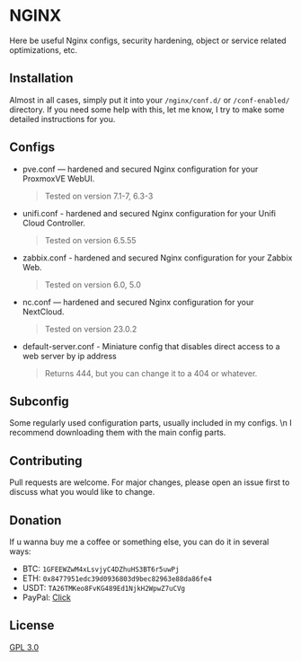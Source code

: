 # NGINX

Here be useful Nginx configs, security hardening, object or service related optimizations, etc.

## Installation

Almost in all cases, simply put it into your `/nginx/conf.d/` or `/conf-enabled/` directory.
If you need some help with this, let me know, I try to make some detailed instructions for you.

## Configs
  - pve.conf — hardened and secured Nginx configuration for your ProxmoxVE WebUI.
    > Tested on version 7.1-7, 6.3-3
  - unifi.conf - hardened and secured Nginx configuration for your Unifi Cloud Controller.
    > Tested on version 6.5.55
  - zabbix.conf - hardened and secured Nginx configuration for your Zabbix Web.
    > Tested on version 6.0, 5.0
  - nc.conf — hardened and secured Nginx configuration for your NextCloud.
    > Tested on version 23.0.2
  - default-server.conf - Miniature config that disables direct access to a web server by ip address
    > Returns 444, but you can change it to a 404 or whatever.

## Subconfig
Some regularly used configuration parts, usually included in my configs.
\n I recommend downloading them with the main config parts.

## Contributing
Pull requests are welcome. For major changes, please open an issue first to discuss what you would like to change.

## Donation
If u wanna buy me a coffee or something else, you can do it in several ways:

- BTC: `1GFEEWZwM4xLsvjyC4DZhuHS3BT6r5uwPj`
- ETH: `0x8477951edc39d0936803d9bec82963e88da86fe4`
- USDT: `TA26TMKeo8FvKG489Ed1NjkH2WpwZ7uCVg`
- PayPal: [Click](https://www.paypal.com/donate/?hosted_button_id=DCB42BR7KBRN6)

## License
[GPL 3.0](https://choosealicense.com/licenses/gpl-3.0/)

